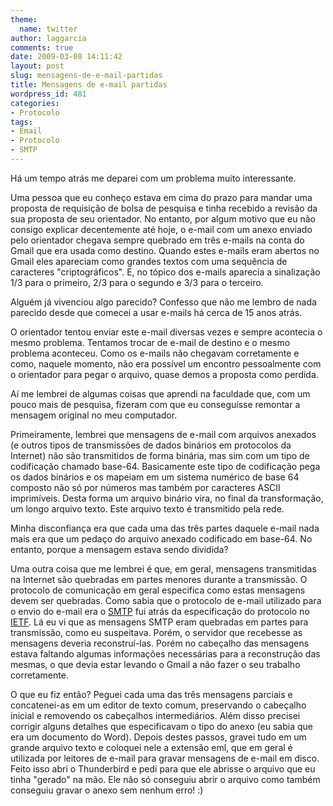 ```yaml
---
theme:
  name: twitter
author: laggarcia
comments: true
date: 2009-03-08 14:11:42
layout: post
slug: mensagens-de-e-mail-partidas
title: Mensagens de e-mail partidas
wordpress_id: 481
categories:
- Protocolo
tags:
- Email
- Protocolo
- SMTP
---
```


Há um tempo atrás me deparei com um problema muito interessante.

Uma pessoa que eu conheço estava em cima do prazo para mandar uma proposta de requisição de bolsa de pesquisa e tinha recebido a revisão da sua proposta de seu orientador. No entanto, por algum motivo que eu não consigo explicar decentemente até hoje, o e-mail com um anexo enviado pelo orientador chegava sempre quebrado em três e-mails na conta do Gmail que era usada como destino. Quando estes e-mails eram abertos no Gmail eles apareciam como grandes textos com uma sequência de caracteres "criptográficos". E, no tópico dos e-mails aparecia a sinalização 1/3 para o primeiro, 2/3 para o segundo e 3/3 para o terceiro.

Alguém já vivenciou algo parecido? Confesso que não me lembro de nada parecido desde que comecei a usar e-mails há cerca de 15 anos atrás.

O orientador tentou enviar este e-mail diversas vezes e sempre acontecia o mesmo problema. Tentamos trocar de e-mail de destino e o mesmo problema aconteceu. Como os e-mails não chegavam corretamente e como, naquele momento, não era possível um encontro pessoalmente com o orientador para pegar o arquivo, quase demos a proposta como perdida.

Aí me lembrei de algumas coisas que aprendi na faculdade que, com um pouco mais de pesquisa, fizeram com que eu conseguísse remontar a mensagem original no meu computador.

Primeiramente, lembrei que mensagens de e-mail com arquivos anexados (e outros tipos de transmissões de dados binários em protocolos da Internet) não são transmitidos de forma binária, mas sim com um tipo de codificação chamado base-64. Basicamente este tipo de codificação pega os dados binários e os mapeiam em um sistema numérico de base 64 composto não só por números mas também por caracteres ASCII imprimíveis. Desta forma um arquivo binário vira, no final da transformação, um longo arquivo texto. Este arquivo texto é transmitido pela rede.

Minha disconfiança era que cada uma das três partes daquele e-mail nada mais era que um pedaço do arquivo anexado codificado em base-64. No entanto, porque a mensagem estava sendo dividida?

Uma outra coisa que me lembrei é que, em geral, mensagens transmitidas na Internet são quebradas em partes menores durante a transmissão. O protocolo de comunicação em geral especifica como estas mensagens devem ser quebradas. Como sabia que o protocolo de e-mail utilizado para o envio do e-mail era o [SMTP](http://www.ietf.org/rfc/rfc2821.txt) fui atrás da especificação do protocolo no [IETF](http://www.ietf.org/). Lá eu vi que as mensagens SMTP eram quebradas em partes para transmissão, como eu suspeitava. Porém, o servidor que recebesse as mensagens deveria reconstruí-las. Porém no cabeçalho das mensagens estava faltando algumas informações necessárias para a reconstrução das mesmas, o que devia estar levando o Gmail a não fazer o seu trabalho corretamente.

O que eu fiz então? Peguei cada uma das três mensagens parciais e concatenei-as em um editor de texto comum, preservando o cabeçalho inicial e removendo os cabeçalhos intermediários. Além disso precisei corrigir alguns detalhes que especificavam o tipo do anexo (eu sabia que era um documento do Word). Depois destes passos, gravei tudo em um grande arquivo texto e coloquei nele a extensão eml, que em geral é utilizada por leitores de e-mail para gravar mensagens de e-mail em disco. Feito isso abri o Thunderbird e pedi para que ele abrisse o arquivo que eu tinha "gerado" na mão. Ele não só conseguiu abrir o arquivo como também conseguiu gravar o anexo sem nenhum erro! :)
